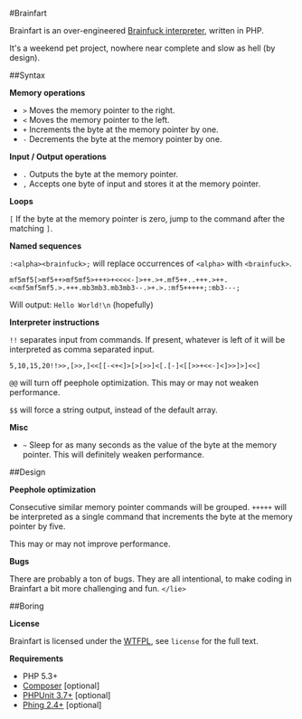 #Brainfart

Brainfart is an over-engineered [Brainfuck interpreter](http://esolangs.org/wiki/Brainfuck), written in PHP.

It's a weekend pet project, nowhere near complete and slow as hell (by design). 

##Syntax

**Memory operations**

- `>` Moves the memory pointer to the right.
- `<` Moves the memory pointer to the left.
- `+` Increments the byte at the memory pointer by one.
- `-` Decrements the byte at the memory pointer by one.

**Input / Output operations**

- `.` Outputs the byte at the memory pointer.
- `,` Accepts one byte of input and stores it at the memory pointer.

**Loops**

`[` If the byte at the memory pointer is zero, jump to the command after the matching `]`.

**Named sequences**

`:<alpha><brainfuck>;` will replace occurrences of `<alpha>` with `<brainfuck>`. 

    mf5mf5[>mf5++>mf5mf5>+++>+<<<<-]>++.>+.mf5++..+++.>++.<<mf5mf5mf5.>.+++.mb3mb3.mb3mb3--.>+.>.:mf5+++++;:mb3---; 

Will output: `Hello World!\n` (hopefully)

**Interpreter instructions** 

`!!` separates input from commands. If present, whatever is left of it will be interpreted as comma separated input.

    5,10,15,20!!>>,[>>,]<<[[-<+<]>[>[>>]<[.[-]<[[>>+<<-]<]>>]>]<<]

`@@` will turn off peephole optimization. This may or may not weaken performance.

`$$` will force a string output, instead of the default array.

**Misc**

- `~` Sleep for as many seconds as the value of the byte at the memory pointer. This will definitely weaken performance.

##Design

**Peephole optimization** 

Consecutive similar memory pointer commands will be grouped. `+++++` will be interpreted as a single command that increments the byte at the memory pointer by five.    

This may or may not improve performance. 

**Bugs**

There are probably a ton of bugs. They are all intentional, to make coding in Brainfart a bit more challenging and fun. `</lie>`

##Boring

**License**

Brainfart is licensed under the [WTFPL](http://www.wtfpl.net/), see `license` for the full text.

**Requirements**

- PHP 5.3+
- [Composer](http://getcomposer.org/) [optional]
- [PHPUnit 3.7+](http://www.phpunit.de/manual/current/en/) [optional]
- [Phing 2.4+](http://www.phing.info/) [optional]

